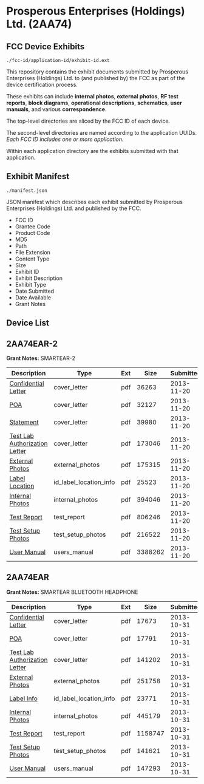 # Prosperous Enterprises (Holdings) Ltd. (2AA74)
## FCC Device Exhibits

```
./fcc-id/application-id/exhibit-id.ext
```

This repository contains the exhibit documents submitted by Prosperous Enterprises (Holdings) Ltd. to (and published by) the FCC as part of the device certification process.

These exhibits can include **internal photos**, **external photos**, **RF test reports**, **block diagrams**, **operational descriptions**, **schematics**, **user manuals**, and various **correspondence**.

The top-level directories are sliced by the FCC ID of each device.

The second-level directories are named according to the application UUIDs. *Each FCC ID includes one or more application.*

Within each application directory are the exhibits submitted with that application. 

## Exhibit Manifest

```
./manifest.json
```

JSON manifest which describes each exhibit submitted by Prosperous Enterprises (Holdings) Ltd. and published by the FCC.

- FCC ID
- Grantee Code
- Product Code
- MD5
- Path
- File Extension
- Content Type
- Size
- Exhibit ID
- Exhibit Description
- Exhibit Type
- Date Submitted
- Date Available
- Grant Notes

## Device List
## 2AA74EAR-2
**Grant Notes:** SMARTEAR-2

| Description | Type | Ext | Size | Submitted | Available |
| ----------- | ---- | --- | ---- | --------- | --------- |
| [Confidential Letter](2AA74EAR-2/a871eea5844849ccdb946e7bae35799a/2123555.pdf) | cover_letter | pdf | 36263 | 2013-11-20 | 2013-11-20 |
| [POA](2AA74EAR-2/a871eea5844849ccdb946e7bae35799a/2123556.pdf) | cover_letter | pdf | 32127 | 2013-11-20 | 2013-11-20 |
| [Statement](2AA74EAR-2/a871eea5844849ccdb946e7bae35799a/2123558.pdf) | cover_letter | pdf | 39980 | 2013-11-20 | 2013-11-20 |
| [Test Lab Authorization Letter](2AA74EAR-2/a871eea5844849ccdb946e7bae35799a/2123560.pdf) | cover_letter | pdf | 173046 | 2013-11-20 | 2013-11-20 |
| [External Photos](2AA74EAR-2/a871eea5844849ccdb946e7bae35799a/2123552.pdf) | external_photos | pdf | 175315 | 2013-11-20 | 2013-11-20 |
| [Label Location](2AA74EAR-2/a871eea5844849ccdb946e7bae35799a/2123554.pdf) | id_label_location_info | pdf | 25523 | 2013-11-20 | 2013-11-20 |
| [Internal Photos](2AA74EAR-2/a871eea5844849ccdb946e7bae35799a/2123553.pdf) | internal_photos | pdf | 394046 | 2013-11-20 | 2013-11-20 |
| [Test Report](2AA74EAR-2/a871eea5844849ccdb946e7bae35799a/2123559.pdf) | test_report | pdf | 806246 | 2013-11-20 | 2013-11-20 |
| [Test Setup Photos](2AA74EAR-2/a871eea5844849ccdb946e7bae35799a/2123557.pdf) | test_setup_photos | pdf | 216522 | 2013-11-20 | 2013-11-20 |
| [User Manual](2AA74EAR-2/a871eea5844849ccdb946e7bae35799a/2123561.pdf) | users_manual | pdf | 3388262 | 2013-11-20 | 2013-11-20 |
## 2AA74EAR
**Grant Notes:** SMARTEAR BLUETOOTH HEADPHONE

| Description | Type | Ext | Size | Submitted | Available |
| ----------- | ---- | --- | ---- | --------- | --------- |
| [Confidential Letter](2AA74EAR/ee9b6bf099f8f0b7cd53f95b5871e006/2107517.pdf) | cover_letter | pdf | 17673 | 2013-10-31 | 2013-10-31 |
| [POA](2AA74EAR/ee9b6bf099f8f0b7cd53f95b5871e006/2107518.pdf) | cover_letter | pdf | 17791 | 2013-10-31 | 2013-10-31 |
| [Test Lab Authorization Letter](2AA74EAR/ee9b6bf099f8f0b7cd53f95b5871e006/2107522.pdf) | cover_letter | pdf | 141202 | 2013-10-31 | 2013-10-31 |
| [External Photos](2AA74EAR/ee9b6bf099f8f0b7cd53f95b5871e006/2107514.pdf) | external_photos | pdf | 251758 | 2013-10-31 | 2013-10-31 |
| [Label Info](2AA74EAR/ee9b6bf099f8f0b7cd53f95b5871e006/2107516.pdf) | id_label_location_info | pdf | 23771 | 2013-10-31 | 2013-10-31 |
| [Internal Photos](2AA74EAR/ee9b6bf099f8f0b7cd53f95b5871e006/2107515.pdf) | internal_photos | pdf | 445179 | 2013-10-31 | 2013-10-31 |
| [Test Report](2AA74EAR/ee9b6bf099f8f0b7cd53f95b5871e006/2107519.pdf) | test_report | pdf | 1158747 | 2013-10-31 | 2013-10-31 |
| [Test Setup Photos](2AA74EAR/ee9b6bf099f8f0b7cd53f95b5871e006/2107520.pdf) | test_setup_photos | pdf | 141621 | 2013-10-31 | 2013-10-31 |
| [User Manual](2AA74EAR/ee9b6bf099f8f0b7cd53f95b5871e006/2107521.pdf) | users_manual | pdf | 147293 | 2013-10-31 | 2013-10-31 |
